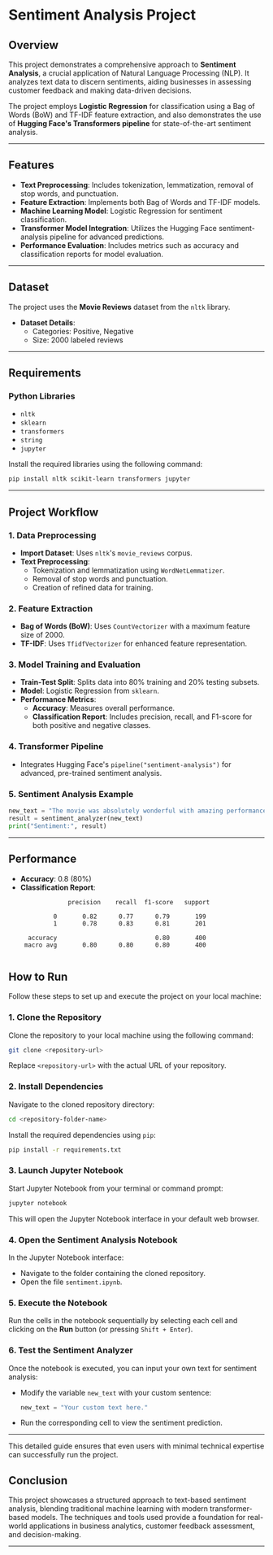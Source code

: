
# **Sentiment Analysis Project**

## **Overview**
This project demonstrates a comprehensive approach to **Sentiment Analysis**, a crucial application of Natural Language Processing (NLP). It analyzes text data to discern sentiments, aiding businesses in assessing customer feedback and making data-driven decisions.

The project employs **Logistic Regression** for classification using a Bag of Words (BoW) and TF-IDF feature extraction, and also demonstrates the use of **Hugging Face's Transformers pipeline** for state-of-the-art sentiment analysis.

---

## **Features**
- **Text Preprocessing**: Includes tokenization, lemmatization, removal of stop words, and punctuation.
- **Feature Extraction**: Implements both Bag of Words and TF-IDF models.
- **Machine Learning Model**: Logistic Regression for sentiment classification.
- **Transformer Model Integration**: Utilizes the Hugging Face sentiment-analysis pipeline for advanced predictions.
- **Performance Evaluation**: Includes metrics such as accuracy and classification reports for model evaluation.

---

## **Dataset**
The project uses the **Movie Reviews** dataset from the `nltk` library. 
- **Dataset Details**:
  - Categories: Positive, Negative
  - Size: 2000 labeled reviews

---

## **Requirements**
### **Python Libraries**
- `nltk`
- `sklearn`
- `transformers`
- `string`
- `jupyter`

Install the required libraries using the following command:
```bash
pip install nltk scikit-learn transformers jupyter
```

---

## **Project Workflow**
### **1. Data Preprocessing**
- **Import Dataset**: Uses `nltk`'s `movie_reviews` corpus.
- **Text Preprocessing**:
  - Tokenization and lemmatization using `WordNetLemmatizer`.
  - Removal of stop words and punctuation.
  - Creation of refined data for training.

### **2. Feature Extraction**
- **Bag of Words (BoW)**: Uses `CountVectorizer` with a maximum feature size of 2000.
- **TF-IDF**: Uses `TfidfVectorizer` for enhanced feature representation.

### **3. Model Training and Evaluation**
- **Train-Test Split**: Splits data into 80% training and 20% testing subsets.
- **Model**: Logistic Regression from `sklearn`.
- **Performance Metrics**: 
  - **Accuracy**: Measures overall performance.
  - **Classification Report**: Includes precision, recall, and F1-score for both positive and negative classes.

### **4. Transformer Pipeline**
- Integrates Hugging Face's `pipeline("sentiment-analysis")` for advanced, pre-trained sentiment analysis.

### **5. Sentiment Analysis Example**
```python
new_text = "The movie was absolutely wonderful with amazing performances!"
result = sentiment_analyzer(new_text)
print("Sentiment:", result)
```

---

## **Performance**
- **Accuracy**: 0.8 (80%)
- **Classification Report**:
  ```
               precision    recall  f1-score   support

           0       0.82      0.77      0.79       199
           1       0.78      0.83      0.81       201

    accuracy                           0.80       400
   macro avg       0.80      0.80      0.80       400


## **How to Run**

Follow these steps to set up and execute the project on your local machine:

### **1. Clone the Repository**
Clone the repository to your local machine using the following command:
```bash
git clone <repository-url>
```
Replace `<repository-url>` with the actual URL of your repository.

### **2. Install Dependencies**
Navigate to the cloned repository directory:
```bash
cd <repository-folder-name>
```
Install the required dependencies using `pip`:
```bash
pip install -r requirements.txt
```

### **3. Launch Jupyter Notebook**
Start Jupyter Notebook from your terminal or command prompt:
```bash
jupyter notebook
```
This will open the Jupyter Notebook interface in your default web browser.

### **4. Open the Sentiment Analysis Notebook**
In the Jupyter Notebook interface:
- Navigate to the folder containing the cloned repository.
- Open the file `sentiment.ipynb`.

### **5. Execute the Notebook**
Run the cells in the notebook sequentially by selecting each cell and clicking on the **Run** button (or pressing `Shift + Enter`).

### **6. Test the Sentiment Analyzer**
Once the notebook is executed, you can input your own text for sentiment analysis:
- Modify the variable `new_text` with your custom sentence:
  ```python
  new_text = "Your custom text here."
  ```
- Run the corresponding cell to view the sentiment prediction.

---

This detailed guide ensures that even users with minimal technical expertise can successfully run the project.

## **Conclusion**
This project showcases a structured approach to text-based sentiment analysis, blending traditional machine learning with modern transformer-based models. The techniques and tools used provide a foundation for real-world applications in business analytics, customer feedback assessment, and decision-making.

---

